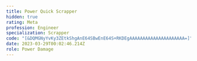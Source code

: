 ```yaml
---
title: Power Quick Scrapper
hidden: true
rating: Meta
profession: Engineer
specialization: Scrapper
code: "[&DQMGNyYvKy3ZEtkShgAnE64SBwEnE64S+RKDEgAAAAAAAAAAAAAAAAAAAAA=]"
date: 2023-03-29T00:02:46.214Z
role: Power Damage
---
```


<Divider text="Equipment"/>

<CharacterWithAr>  
<Character title="" gear='{"attributes":{"profession":"Engineer","specialization":"Scrapper","data":{"Health":20522,"Armor":2343,"Power":3631,"Precision":1960,"Toughness":1225,"Vitality":1460,"Ferocity":1605,"Condition Damage":750,"Expertise":0,"Concentration":500,"Healing Power":0,"Agony Resistance":150,"Condition Duration":0,"Boon Duration":0.33333333333333337,"Critical Chance":1.0571428571428572,"Critical Damage":2.5700000000000003,"Power Coefficient":2683,"Power2 Coefficient":0,"Burning Coefficient":0.62,"Bleeding Coefficient":8.11,"Poison Coefficient":4.17,"Torment Coefficient":0,"Confusion Coefficient":0,"Flat DPS":0,"Bleeding Duration":0.33,"Siphon Base Coefficient":139.75,"Effective Power":30280.605319783455,"NonCrit Effective Power":11782.336700304844,"Power DPS":31283.35158759299,"Power2 DPS":0,"Siphon DPS":139.75,"Bleeding Damage":96.3125,"Bleeding Stacks":10.7863,"Bleeding DPS":1038.85551875,"Burning Damage":355.421875,"Burning Stacks":0.62,"Burning DPS":220.3615625,"Confusion Damage":118.665625,"Confusion Stacks":0,"Confusion DPS":0,"Poison Damage":112.84375,"Poison Stacks":4.17,"Poison DPS":470.55843749999997,"Torment Damage":142.74375,"Torment Stacks":0,"Torment DPS":0,"Damage":33152.87710634299,"Effective Health":95687653.7313433,"Survivability":48646.49401695135,"Effective Healing":390,"Healing":390}},"armor":{"weight":"Medium","helmAffix":"Berserker","helmRuneId":24836,"helmRune":"Scholar","helmRuneCount":6,"helmInfusionId":37131,"shouldersAffix":"Berserker","shouldersRuneId":24836,"shouldersRune":"Scholar","shouldersRuneCount":6,"shouldersInfusionId":37131,"coatAffix":"Berserker","coatRuneId":24836,"coatRune":"Scholar","coatRuneCount":6,"coatInfusionId":37131,"glovesAffix":"Berserker","glovesRuneId":24836,"glovesRune":"Scholar","glovesRuneCount":6,"glovesInfusionId":37131,"leggingsAffix":"Berserker","leggingsRuneId":24836,"leggingsRune":"Scholar","leggingsRuneCount":6,"leggingsInfusionId":37131,"bootsAffix":"Berserker","bootsRuneId":24836,"bootsRune":"Scholar","bootsRuneCount":6,"bootsInfusionId":37131},"weapon":{"weapon1MainId":30690,"weapon1MainType":"Hammer","weapon1MainSigil1Id":24615,"weapon1MainAffix":"Berserker","weapon1MainInfusion1Id":37131,"weapon1MainInfusion2Id":37131,"weapon1MainSigil2Id":24868,"weapon2MainInfusion2Id":37131,"weapon2MainSigil2Id":24868},"backAndTrinket":{"backItemAffix":"Berserker","backItemInfusion1Id":37131,"backItemInfusion2Id":37131,"amuletAffix":"Berserker","ring1Affix":"Berserker","ring1Infusion1Id":37131,"ring1Infusion2Id":37131,"ring1Infusion3Id":37131,"ring2Affix":"Berserker","ring2Infusion1Id":37131,"ring2Infusion2Id":37131,"ring2Infusion3Id":37131,"accessory1Affix":"Berserker","accessory1InfusionId":37131,"accessory2Affix":"Berserker","accessory2InfusionId":37131},"consumables":{"foodId":91805,"utilityId":77569},"skills":{"healId":30357,"utility1Id":5805,"utility2Id":29921,"utility3Id":31248,"eliteId":""},"assumedBuffs":{"value":[{"id":"might","type":"Boon"},{"id":"fury","type":"Boon"},{"id":"protection","type":"Boon"},{"id":"vulnerability","type":"Condition"},{"id":"jade-bot","gw2id":96613,"type":"Item"},{"id":"omnipotion","gw2id":79722,"type":"Item"}]},"traits":{"selection":[[1914,1923,526],[1882,1892,1947],[1917,1860,2052]],"lines":[38,6,43]}}'>

</Character>
</CharacterWithAr>  

<Divider text="Build"/>
<Traits traits1Id="6" traits1="Explosives" traits1SelectedIds="1882,1892,1947" traits2Id="38" traits2="Firearms" traits2SelectedIds="1914,1923,526" traits3Id="43" traits3="Scrapper" traits3SelectedIds="1917,1860,1849"/>